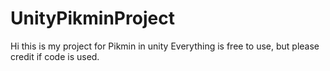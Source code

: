 # UnityPikminProject
Hi this is my project for Pikmin in unity
Everything is free to use, but please credit if code is used.

